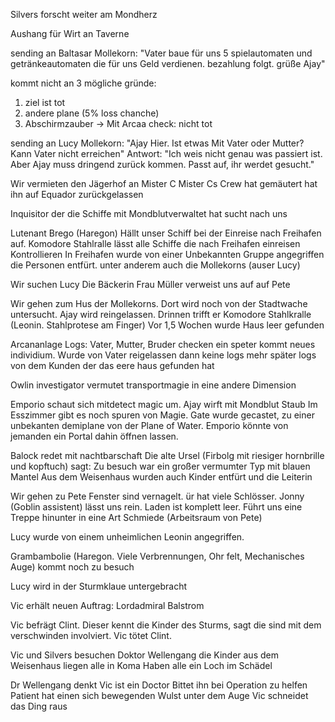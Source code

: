 Silvers forscht weiter am Mondherz

Aushang für Wirt an Taverne


sending an Baltasar Mollekorn:
"Vater baue für uns 5 spielautomaten und getränkeautomaten die für uns Geld verdienen. bezahlung folgt.  grüße Ajay"

kommt nicht an
3 mögliche gründe:
1. ziel ist tot
2. andere plane (5% loss chanche)
3. Abschirmzauber
-> Mit Arcaa check: nicht tot

sending an Lucy Mollekorn:
"Ajay Hier. Ist etwas Mit Vater oder Mutter? Kann Vater nicht erreichen"
Antwort:
"Ich weis nicht genau was passiert ist. Aber Ajay muss dringend zurück kommen. Passt auf, ihr werdet gesucht."


Wir vermieten den Jägerhof an Mister C
Mister Cs Crew hat gemäutert
hat ihn auf Equador zurückgelassen

Inquisitor der die Schiffe mit Mondblutverwaltet hat sucht nach uns

Lutenant Brego (Haregon) Hällt unser Schiff bei der Einreise nach Freihafen auf.
Komodore Stahlralle lässt alle Schiffe die nach Freihafen einreisen Kontrollieren
In Freihafen wurde von einer Unbekannten Gruppe angegriffen die Personen entfürt. unter anderem auch die Mollekorns (auser Lucy)


Wir suchen Lucy
Die Bäckerin Frau Müller verweist uns auf auf Pete

Wir gehen zum Hus der Mollekorns. Dort wird noch von der Stadtwache untersucht.
Ajay wird reingelassen. Drinnen trifft er Komodore Stahlkralle (Leonin. Stahlprotese am Finger)
Vor 1,5 Wochen wurde Haus leer gefunden

Arcananlage Logs:
Vater, Mutter, Bruder checken ein
speter kommt neues individium. Wurde von Vater reigelassen
dann keine logs mehr
später logs von dem Kunden der das eere haus gefunden hat

Owlin investigator vermutet transportmagie in eine andere Dimension

Emporio schaut sich mitdetect magic um. Ajay wirft mit Mondblut Staub
Im Esszimmer gibt es noch spuren von Magie.  Gate wurde gecastet, zu einer unbekanten demiplane von der Plane of Water.
Emporio könnte von jemanden ein Portal dahin öffnen lassen.

Balock redet mit nachtbarschaft
Die alte Ursel (Firbolg mit riesiger hornbrille und kopftuch) sagt:
Zu besuch war ein großer vermumter Typ mit blauen Mantel
Aus dem Weisenhaus wurden auch Kinder entfürt und die Leiterin

Wir gehen zu Pete
Fenster sind vernagelt. ür hat viele Schlösser.
Jonny (Goblin assistent) lässt uns rein.
Laden ist komplett leer.
Führt uns eine Treppe hinunter in eine Art Schmiede (Arbeitsraum von Pete)

Lucy wurde von einem unheimlichen Leonin angegriffen.

Grambambolie (Haregon. Viele Verbrennungen, Ohr felt, Mechanisches Auge) kommt noch zu besuch

Lucy wird in der Sturmklaue untergebracht

Vic erhält neuen Auftrag: Lordadmiral Balstrom 

Vic befrägt Clint. Dieser kennt die Kinder des Sturms, sagt die sind mit dem verschwinden involviert.
Vic tötet Clint.

Vic und Silvers besuchen Doktor Wellengang
die Kinder aus dem Weisenhaus liegen alle in Koma
Haben alle ein Loch im Schädel 

Dr Wellengang denkt Vic ist ein Doctor
Bittet ihn bei Operation zu helfen
Patient hat einen sich bewegenden Wulst unter dem Auge
Vic schneidet das Ding raus

